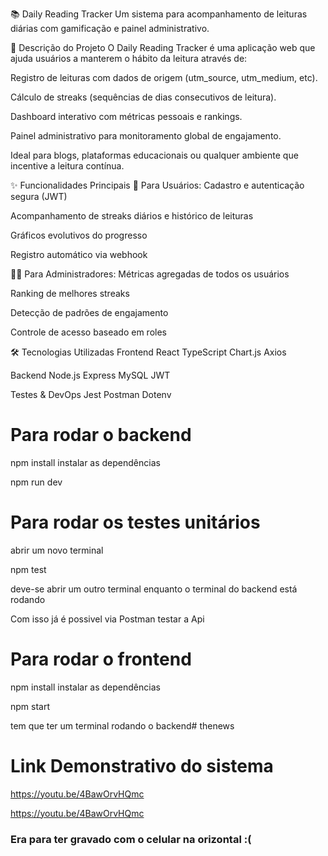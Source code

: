 📚 Daily Reading Tracker
Um sistema para acompanhamento de leituras diárias com gamificação e painel administrativo.

🚀 Descrição do Projeto
O Daily Reading Tracker é uma aplicação web que ajuda usuários a manterem o hábito da leitura através de:

Registro de leituras com dados de origem (utm_source, utm_medium, etc).

Cálculo de streaks (sequências de dias consecutivos de leitura).

Dashboard interativo com métricas pessoais e rankings.

Painel administrativo para monitoramento global de engajamento.

Ideal para blogs, plataformas educacionais ou qualquer ambiente que incentive a leitura contínua.

✨ Funcionalidades Principais
👤 Para Usuários:
Cadastro e autenticação segura (JWT)

Acompanhamento de streaks diários e histórico de leituras

Gráficos evolutivos do progresso

Registro automático via webhook

👩💼 Para Administradores:
Métricas agregadas de todos os usuários

Ranking de melhores streaks

Detecção de padrões de engajamento

Controle de acesso baseado em roles

🛠 Tecnologias Utilizadas
Frontend
React
TypeScript
Chart.js
Axios

Backend
Node.js
Express
MySQL
JWT

Testes & DevOps
Jest
Postman
Dotenv

# Para rodar o backend

npm install instalar as dependências

npm run dev

# Para rodar os testes unitários

abrir um novo terminal

npm test

deve-se abrir um outro terminal enquanto o terminal do backend está rodando

Com isso já é possivel via Postman testar a Api

# Para rodar o frontend

npm install instalar as dependências

npm start

tem que ter um terminal rodando o backend# thenews

# Link Demonstrativo do sistema

https://youtu.be/4BawOrvHQmc

https://youtu.be/4BawOrvHQmc

### Era para ter gravado com o celular na orizontal :(
